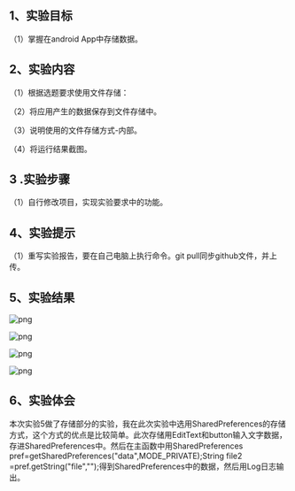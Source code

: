 ## 1、实验目标
 （1）掌握在android App中存储数据。

## 2、实验内容

 （1）根据选题要求使用文件存储：

 （2）将应用产生的数据保存到文件存储中。

 （3）说明使用的文件存储方式-内部。

 （4）将运行结果截图。

## 3 .实验步骤

 （1）自行修改项目，实现实验要求中的功能。


## 4、实验提示
 
 （1）重写实验报告，要在自己电脑上执行命令。git pull同步github文件，并上传。

## 5、实验结果

 ![png](https://github.com/WUJINH/android-labs-2018/blob/master/soft1614080902126/%E5%AE%9E%E9%AA%8C5%E6%88%AA%E5%9B%BE1.png)

 ![png](https://github.com/WUJINH/android-labs-2018/blob/master/soft1614080902126/%E5%AE%9E%E9%AA%8C5%E6%88%AA%E5%9B%BE2.png)

 ![png](https://github.com/WUJINH/android-labs-2018/blob/master/soft1614080902126/%E5%AE%9E%E9%AA%8C5%E6%88%AA%E5%9B%BE3.png)

 ![png](https://github.com/WUJINH/android-labs-2018/blob/master/soft1614080902126/%E5%AE%9E%E9%AA%8C5%E6%88%AA%E5%9B%BE4.png)



## 6、实验体会
 
 本次实验5做了存储部分的实验，我在此次实验中选用SharedPreferences的存储方式，这个方式的优点是比较简单。此次存储用EditText和button输入文字数据，存进SharedPreferences中。然后在主函数中用SharedPreferences  pref=getSharedPreferences("data",MODE_PRIVATE);String file2 =pref.getString("file","");得到SharedPreferences中的数据，然后用Log日志输出。

